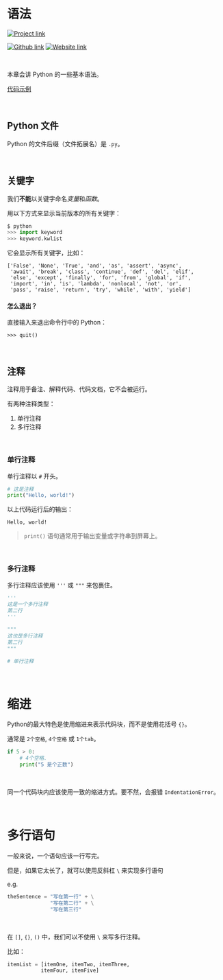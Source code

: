 # 语法
[![Project link](https://img.shields.io/badge/From%200%20To-Python-blue?style=for-the-badge&logo=Python&logoColor=FFD43B&logoWidth=15&labelColor=566163&color=3776AB)](https://github.com/FaDrYL/From0ToPython)

[![Github link](https://img.shields.io/badge/FaDrYL--blue?style=social&logo=Github&logoWidth=15&link=https://github.com/FaDrYL)](https://github.com/FaDrYL)
[![Website link](https://img.shields.io/badge/FaDr-YL-blue?style=flat&color=009f9f&link=https://www.fadryl.com/&link=https://www.fadryl.com/)](https://www.fadryl.com/)

<br/>

本章会讲 Python 的一些基本语法。

[代码示例](Syntax_sample.py)

<br/>

## Python 文件
Python 的文件后缀（文件拓展名）是 `.py`。

<br/>

## 关键字
我们**不能**以关键字命名*变量*和*函数*。

用以下方式来显示当前版本的所有关键字：

```python
$ python
>>> import keyword
>>> keyword.kwlist
```

它会显示所有关键字，比如：

```
['False', 'None', 'True', 'and', 'as', 'assert', 'async', 
 'await', 'break', 'class', 'continue', 'def', 'del', 'elif', 
 'else', 'except', 'finally', 'for', 'from', 'global', 'if', 
 'import', 'in', 'is', 'lambda', 'nonlocal', 'not', 'or', 
 'pass', 'raise', 'return', 'try', 'while', 'with', 'yield']
```

#### 怎么退出？
直接输入来退出命令行中的 Python：

```
>>> quit()
```

<br/>

## 注释
注释用于备注、解释代码、代码文档，它不会被运行。

有两种注释类型：

1. 单行注释
2. 多行注释

<br/>

### 单行注释

单行注释以 `#` 开头。

```python
# 这是注释
print("Hello, world!")
```

以上代码运行后的输出：

```
Hello, world!
```

> `print()` 语句通常用于输出变量或字符串到屏幕上。

<br/>

### 多行注释

多行注释应该使用 `'''` 或 `"""` 来包裹住。

```python
'''
这是一个多行注释
第二行
'''

"""
这也是多行注释
第二行
"""

# 单行注释
```

<br/>

# 缩进
Python的最大特色是使用缩进来表示代码块，而不是使用花括号 `{}`。

通常是 `2个空格`, `4个空格` 或 `1个tab`。

```python
if 5 > 0:
    # 4个空格.
    print("5 是个正数")
```

<br/>

同一个代码块内应该使用一致的缩进方式。要不然，会报错 `IndentationError`。

<br/>

# 多行语句
一般来说，一个语句应该一行写完。

但是，如果它太长了，就可以使用反斜杠 `\` 来实现多行语句

e.g.

```python
theSentence = "写在第一行" + \
              "写在第二行" + \
              "写在第三行"
```

<br/>

在 `[]`, `{}`, `()` 中，我们可以不使用 `\` 来写多行注释。

比如：

```python
itemList = [itemOne, itemTwo, itemThree,
           itemFour, itemFive]
```
